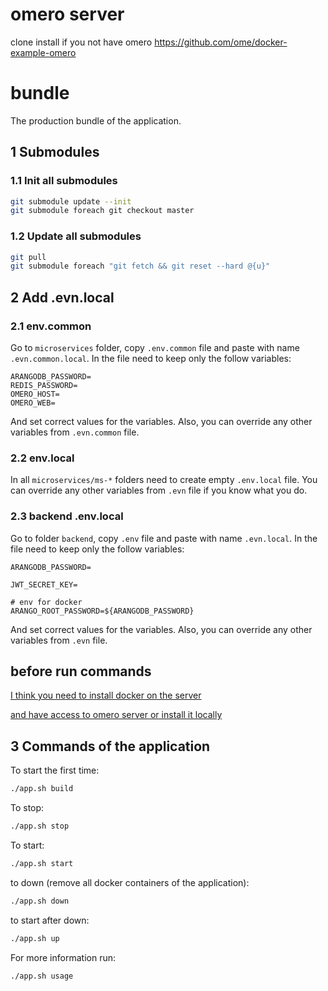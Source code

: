 # omero server
clone install if you not have omero https://github.com/ome/docker-example-omero

# bundle

The production bundle of the application.

## 1 Submodules

### 1.1 Init all submodules
```bash
git submodule update --init
git submodule foreach git checkout master
```

### 1.2 Update all submodules
```bash
git pull
git submodule foreach "git fetch && git reset --hard @{u}"
```

## 2 Add .evn.local


### 2.1 env.common

Go to `microservices` folder, copy `.env.common` file and paste with name `.evn.common.local`.
In the file need to keep only the follow variables:
```dotenv
ARANGODB_PASSWORD=
REDIS_PASSWORD=
OMERO_HOST=
OMERO_WEB=
```
And set correct values for the variables.
Also, you can override any other variables from `.evn.common` file.

### 2.2 env.local

In all `microservices/ms-*` folders need to create empty `.env.local` file.
You can override any other variables from `.evn` file if you know what you do.


### 2.3 backend .env.local

Go to folder `backend`, copy `.env` file and paste with name `.evn.local`.
In the file need to keep only the follow variables:
```dotenv
ARANGODB_PASSWORD=

JWT_SECRET_KEY=

# env for docker
ARANGO_ROOT_PASSWORD=${ARANGODB_PASSWORD}
```
And set correct values for the variables.
Also, you can override any other variables from `.evn` file.
## before run commands
[I think you need to install docker on the server](https://www.docker.com/)

[and have access to omero server or install it locally](https://github.com/ome/docker-example-omero)


## 3 Commands of the application

To start the first time:
```bash
./app.sh build
```

To stop:
```bash
./app.sh stop
```

To start:
```bash
./app.sh start
```

to down (remove all docker containers of the application):
```bash
./app.sh down
```

to start after down:
```bash
./app.sh up
```

For more information run:
```bash
./app.sh usage
```
